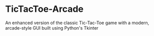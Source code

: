 # TicTacToe-Arcade
An enhanced version of the classic Tic-Tac-Toe game with a modern, arcade-style GUI built using Python's Tkinter
